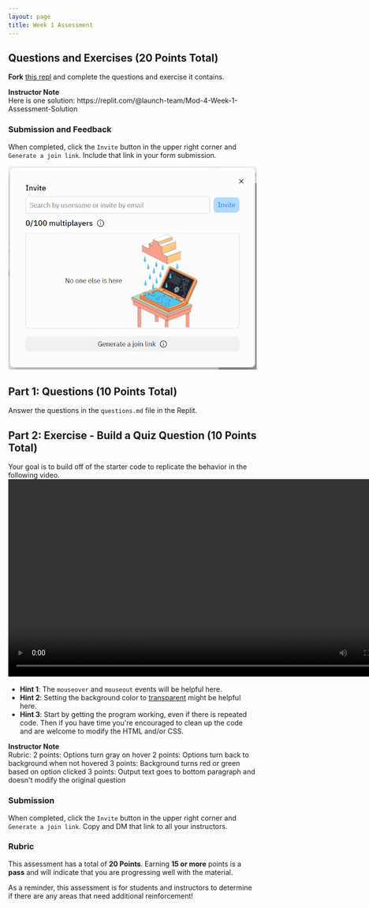 ```yaml
---
layout: page
title: Week 1 Assessment
---
```


## Questions and Exercises (20 Points Total)

**Fork** [this repl](https://replit.com/@launch-team/Mod-4-Week-1-Assessment) and complete the questions and exercise it contains.  


<aside class="instructor-notes" markdown="1">
    <p><strong>Instructor Note</strong><br>Here is one solution: https://replit.com/@launch-team/Mod-4-Week-1-Assessment-Solution</p>
</aside>

### Submission and Feedback
When completed, click the `Invite` button in the upper right corner and `Generate a join link`.  Include that link in your form submission.

![](/assets/images/module1/Week1/GenerateJoinLink.png)

## Part 1: Questions (10 Points Total)

Answer the questions in the `questions.md` file in the Replit.

## Part 2: Exercise - Build a Quiz Question (10 Points Total)

Your goal is to build off of the starter code to replicate the behavior in the following video.
<video controls width="800">
    <source src="https://github.com/turingschool/launch-curriculum/assets/11747682/80e470c0-611d-4be9-aaed-f8b7f8dea095" type="video/mp4">
    Your browser does not support the video tag.
</video>

* **Hint 1**: The `mouseover` and `mouseout` events will be helpful here.
* **Hint 2**: Setting the background color to [transparent](https://developer.mozilla.org/en-US/docs/Web/CSS/background-color) might be helpful here.
* **Hint 3**: Start by getting the program working, even if there is repeated code. Then if you have time you're encouraged to clean up the code and are welcome to modify the HTML and/or CSS.

<aside class="instructor-notes" markdown="1">
    <p><strong>Instructor Note</strong><br>
    Rubric:
    2 points: Options turn gray on hover
    2 points: Options turn back to background when not hovered
    3 points: Background turns red or green based on option clicked
    3 points: Output text goes to bottom paragraph and doesn't modify the original question </p>
</aside>

### Submission
When completed, click the `Invite` button in the upper right corner and `Generate a join link`.  Copy and DM that link to all your instructors.

### Rubric

This assessment has a total of **20 Points**.  Earning **15 or more** points is a **pass** and will indicate that you are progressing well with the material.

As a reminder, this assessment is for students and instructors to determine if there are any areas that need additional reinforcement!